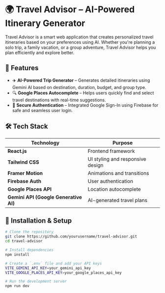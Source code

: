 # 🌍 Travel Advisor – AI-Powered Itinerary Generator

Travel Advisor is a smart web application that creates personalized travel itineraries based on your preferences using AI. Whether you're planning a solo trip, a family vacation, or a group adventure, Travel Advisor helps you plan efficiently and explore better.

## 🚀 Features

- ✈️ **AI-Powered Trip Generator** – Generates detailed itineraries using Gemini AI based on destination, duration, budget, and group type.
- 🔍 **Google Places Autocomplete** – Helps users quickly find and select travel destinations with real-time suggestions.
- 🔐 **Secure Authentication** – Integrated Google Sign-In using Firebase for safe and seamless user login.




## 🛠 Tech Stack

| Technology | Purpose |
|------------|---------|
| **React.js** | Frontend framework |
| **Tailwind CSS** | UI styling and responsive design |
| **Framer Motion** | Animations and transitions |
| **Firebase Auth** | User authentication |
| **Google Places API** | Location autocomplete |
| **Gemini API (Google Generative AI)** | AI-generated travel plans |

## 🔧 Installation & Setup

```bash
# Clone the repository
git clone https://github.com/yourusername/travel-advisor.git
cd travel-advisor

# Install dependencies
npm install

# Create a `.env` file and add your API keys
VITE_GEMINI_API_KEY=your_gemini_api_key
VITE_GOOGLE_PLACES_API_KEY=your_google_places_api_key

# Run the development server
npm run dev
